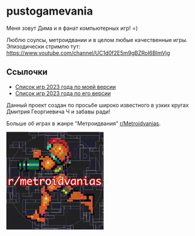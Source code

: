 # pustogamevania

Меня зовут Дима и я фанат компьютерных игр! =) 

Люблю соулсы, метроидвании и в целом любые качественные игры. Эпизодически стримлю тут: https://www.youtube.com/channel/UC1d0f2E5m9gBZRol6BImVjg

## Ссылочки

* [Список игр 2023 года по моей версии](games_2023.md)
* [Список игр 2023 года по его  версии](games_2023_dch.md)

Данный проект создан по просьбе широко известного в узких кругах Дмитрия Георгиевича Ч и забавы ради!

Больше  об играх в жанре "Метроидвания" [r/Metroidvanias](https://www.reddit.com/r/Metroidvanias/).

![Сообщество metroidvania на reddit](/media/metro.png "r/metroidvanias")
